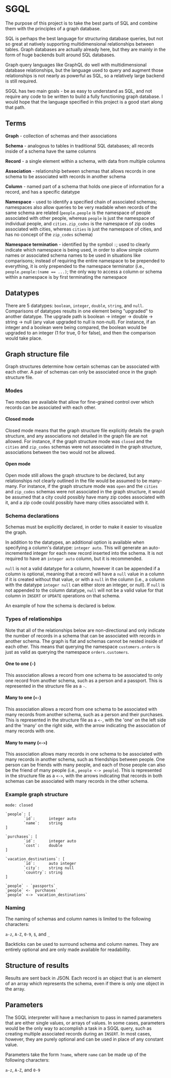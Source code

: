 # SGQL
The purpose of this project is to take the best parts of SQL and combine them with the principles of a graph database.

SQL is perhaps the best language for structuring database queries, but not so great at natively supporting multidimensional relationships between tables.  Graph databases are actually already here, but they are mainly in the form of huge backends built around SQL databases.

Graph query languages like GraphQL do well with multidimensional database relationships, but the language used to query and augment those relationships is not nearly as powerful as SQL, so a relatively large backend is still required.

SGQL has two main goals - be as easy to understand as SQL, and not require any code to be written to build a fully functioning graph database.  I would hope that the language specified in this project is a good start along that path.

## Terms

**Graph** - collection of schemas and their associations

**Schema** - analogous to tables in traditional SQL databases; all records inside of a schema have the same columns

**Record** - a single element within a schema, with data from multiple columns

**Association** - relationship between schemas that allows records in one schema to be associated with records in another schema

**Column** - named part of a schema that holds one piece of information for a record, and has a specific datatype

**Namespace** - used to identify a specified chain of associated schemas; namespaces also allow queries to be very readable when records of the same schema are related (`people.people` is the namespace of people associated with other people, whereas `people` is just the namespace of individual people, and `cities.zip_codes` is the namespace of zip codes associated with cities, whereas `cities` is just the namespace of cities, and has no concept of the `zip_codes` schema)

**Namespace termination** - identified by the symbol `:`; used to clearly indicate which namespace is being used, in order to allow simple column names or associated schema names to be used in situations like comparisons; instead of requiring the entire namespace to be prepended to everything, it is only prepended to the namespace terminator (i.e., `people.people:(name == ...)`; the only way to access a column or schema within a namespace is by first terminating the namespace


## Datatypes

There are 5 datatypes: `boolean`, `integer`, `double`, `string`, and `null`.  Comparisons of datatypes results in one element being "upgraded" to another datatype.  The upgrade path is boolean -> integer -> double -> string -> null (any value upgraded to null is non-null).  For instance, if an integer and a boolean were being compared, the boolean would be upgraded to an integer (1 for true, 0 for false), and then the comparison would take place.

## Graph structure file

Graph structures determine how certain schemas can be associated with each other.  A pair of schemas can only be associated once in the graph structure file.

### Modes
Two modes are available that allow for fine-grained control over which records can be associated with each other.

#### Closed mode
Closed mode means that the graph structure file explicitly details the graph structure, and any associations not detailed in the graph file are not allowed.  For instance, if the graph structure mode was `closed` and the `cities` and `zip_codes` schemas were not associated in the graph structure, associations between the two would not be allowed.

#### Open mode
Open mode still allows the graph structure to be declared, but any relationships not clearly outlined in the file would be assumed to be many-many.  For instance, if the graph structure mode was `open` and the `cities` and `zip_codes` schemas were not associated in the graph structure, it would be assumed that a city could possibly have many zip codes associated with it, and a zip code could possibly have many cities associated with it.


### Schema declarations
Schemas must be explicitly declared, in order to make it easier to visualize the graph.

In addition to the datatypes, an additional option is available when specifying a column's datatype: `integer auto`.  This will generate an auto-incremented integer for each new record inserted into the schema.  It is not required to have an `integer auto` column, but it is recommended.

`null` is not a valid datatype for a column, however it can be appended if a column is optional, meaning that a record will have a `null` value in a column if it is created without that value, or with a `null` in the column (i.e., a column with the datatype `integer null` can either store an integer, or null).  If `null` is not appended to the column datatype, `null` will not be a valid value for that column in `INSERT` or `UPDATE` operations on that schema.

An example of how the schema is declared is below.


### Types of relationships
Note that all of the relationships below are non-directional and only indicate the number of records in a schema that can be associated with records in another schema.  The graph is flat and schemas cannot be nested inside of each other.  This means that querying the namespace `customers.orders` is just as valid as querying the namespace `orders.customers`.

#### One to one (`-`)
This association allows a record from one schema to be associated to only one record from another schema, such as a person and a passport.  This is represented in the structure file as a `-`.

#### Many to one (`<-`)
This association allows a record from one schema to be associated with many records from another schema, such as a person and their purchases.  This is represented in the structure file as a `<-`, with the 'one' on the left side and the 'many' on the right side, with the arrow indicating the association of many records with one.

#### Many to many (`<->`)
This association allows many records in one schema to be associated with many records in another schema, such as friendships between people.  One person can be friends with many people, and each of those people can also be the friend of many people (i.e., `people <-> people`).  This is represented in the structure file as a `<->`, with the arrows indicating that records in both schemas can be associated with many records in the other schema.


### Example graph structure
```
mode: closed

`people`: [
        `id`:      integer auto
        `name`:    string
]

`purchases`: [
        `id`:      integer auto
        `cost`:    double
]

`vacation_destinations`: [
        `id`:      auto integer
        `city`:    string null
        `country`: string
]

`people` - `passports`
`people` <- `purchases`
`people` <-> `vacation_destinations`
```


### Naming
The naming of schemas and column names is limited to the following characters:

`a-z`, `A-Z`, `0-9`, `$`, and `_`

Backticks can be used to surround schema and column names.  They are entirely optional and are only made available for readability.


## Structure of results

Results are sent back in JSON.  Each record is an object that is an element of an array which represents the schema, even if there is only one object in the array.

## Parameters
The SGQL interpreter will have a mechanism to pass in named parameters that are either single values, or arrays of values.  In some cases, parameters would be the only way to accomplish a task in a SGQL query, such as creating multiple associated records during an `INSERT`.  In most cases, however, they are purely optional and can be used in place of any constant value.

Parameters take the form `?name`, where `name` can be made up of the following characters:

`a-z`, `A-Z`, and `0-9`

